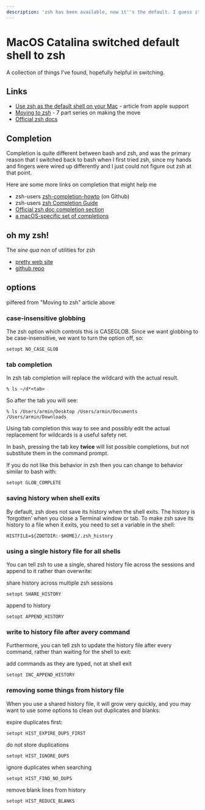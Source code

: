 ```yaml
---
description: 'zsh has been available, now it''s the default. I guess it''s time.'
---
```


# MacOS Catalina switched default shell to zsh

A collection of things I've found, hopefully helpful in switching.

## Links

* [Use zsh as the default shell on your Mac](https://support.apple.com/en-us/HT208050) - article from apple support
* [Moving to zsh](https://scriptingosx.com/2019/06/moving-to-zsh/) - 7 part series on making the move
* [Official zsh docs](http://zsh.sourceforge.net/Doc/Release/index.html)

## Completion

Completion is quite different between bash and zsh, and was the primary reason that I switched back to bash when I first tried zsh, since my hands and fingers were wired up differently and I just could not figure out zsh at that point.

Here are some more links on completion that might help me

* zsh-users [zsh-completion-howto](https://github.com/zsh-users/zsh-completions/blob/master/zsh-completions-howto.org) \(on Github\)
* zsh-users [zsh Completion Guide](https://github.com/zsh-users/zsh/blob/master/Etc/completion-style-guide)
* [Official zsh doc completion section](http://zsh.sourceforge.net/Doc/Release/Completion-System.html#Completion-System)
* [a macOS-specific set of completions](https://github.com/scriptingosx/mac-zsh-completions)

## oh my zsh!

The _sine qua non_ of utilities for zsh

* [pretty web site](https://ohmyz.sh/)
* [github repo](https://github.com/robbyrussell/oh-my-zsh/)

## options

pilfered from "Moving to zsh" article above

### case-insensitive globbing

The zsh option which controls this is CASEGLOB. Since we want globbing to be case-insensitive, we want to turn the option off, so:

```text
setopt NO_CASE_GLOB
```

### tab completion

In zsh tab completion will replace the wildcard with the actual result.

```text
% ls ~/d*<tab>
```

So after the tab you will see:

```text
% ls /Users/armin/Desktop /Users/armin/Documents /Users/armin/Downloads
```

Using tab completion this way to see and possibly edit the actual replacement for wildcards is a useful safety net.

In bash, pressing the tab key **twice** will list possible completions, but not substitute them in the command prompt.

If you do not like this behavior in zsh then you can change to behavior similar to bash with:

```text
setopt GLOB_COMPLETE
```

### saving history when shell exits

By default, zsh does not save its history when the shell exits. The history is ‘forgotten’ when you close a Terminal window or tab. To make zsh save its history to a file when it exits, you need to set a variable in the shell:

```text
HISTFILE=${ZDOTDIR:-$HOME}/.zsh_history
```

### using a single history file for all shells

You can tell zsh to use a single, shared history file across the sessions and append to it rather than overwrite:

share history across multiple zsh sessions

```text
setopt SHARE_HISTORY
```

append to history

```text
setopt APPEND_HISTORY
```

### write to history file after avery command

Furthermore, you can tell zsh to update the history file after every command, rather than waiting for the shell to exit:

add commands as they are typed, not at shell exit

```text
setopt INC_APPEND_HISTORY
```

### removing some things from history file

When you use a shared history file, it will grow very quickly, and you may want to use some options to clean out duplicates and blanks:

expire duplicates first:

```text
setopt HIST_EXPIRE_DUPS_FIRST
```

do not store duplications

```text
setopt HIST_IGNORE_DUPS
```

ignore duplicates when searching

```text
setopt HIST_FIND_NO_DUPS
```

remove blank lines from history

```text
setopt HIST_REDUCE_BLANKS
```

